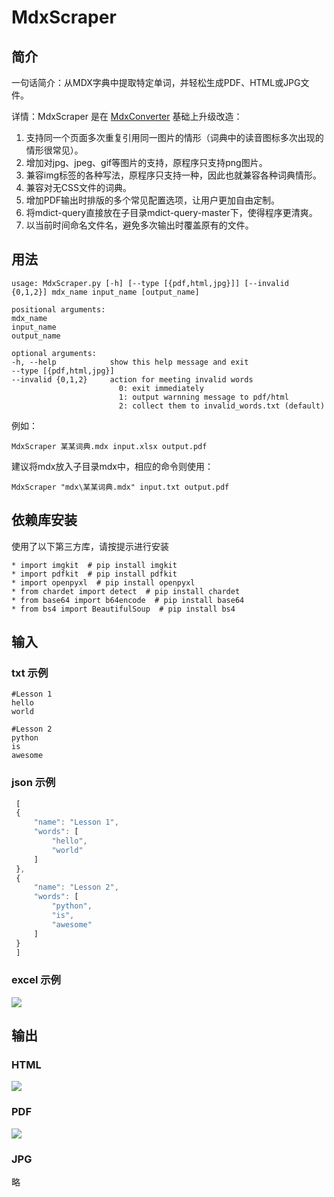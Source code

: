 # MdxScraper

## 简介

一句话简介：从MDX字典中提取特定单词，并轻松生成PDF、HTML或JPG文件。

详情：MdxScraper 是在 [MdxConverter](https://github.com/noword/MdxConverter) 基础上升级改造：

1. 支持同一个页面多次重复引用同一图片的情形（词典中的读音图标多次出现的情形很常见）。
2. 增加对jpg、jpeg、gif等图片的支持，原程序只支持png图片。
3. 兼容img标签的各种写法，原程序只支持一种，因此也就兼容各种词典情形。
7. 兼容对无CSS文件的词典。
6. 增加PDF输出时排版的多个常见配置选项，让用户更加自由定制。
4. 将mdict-query直接放在子目录mdict-query-master下，使得程序更清爽。
5. 以当前时间命名文件名，避免多次输出时覆盖原有的文件。

## 用法
    usage: MdxScraper.py [-h] [--type [{pdf,html,jpg}]] [--invalid {0,1,2}] mdx_name input_name [output_name]

    positional arguments:
    mdx_name
    input_name
    output_name

    optional arguments:
    -h, --help            show this help message and exit
    --type [{pdf,html,jpg}]
    --invalid {0,1,2}     action for meeting invalid words
                            0: exit immediately
                            1: output warnning message to pdf/html
                            2: collect them to invalid_words.txt (default)

例如：

    MdxScraper 某某词典.mdx input.xlsx output.pdf

建议将mdx放入子目录mdx中，相应的命令则使用：

    MdxScraper "mdx\某某词典.mdx" input.txt output.pdf

## 依赖库安装

使用了以下第三方库，请按提示进行安装

    * import imgkit  # pip install imgkit
    * import pdfkit  # pip install pdfkit
    * import openpyxl  # pip install openpyxl
    * from chardet import detect  # pip install chardet
    * from base64 import b64encode  # pip install base64
    * from bs4 import BeautifulSoup  # pip install bs4

## 输入
### txt 示例
    #Lesson 1
    hello
    world

    #Lesson 2
    python
    is
    awesome

### json 示例
```javascript
 [
 {
     "name": "Lesson 1",
     "words": [
         "hello",
         "world"
     ]
 },
 {
     "name": "Lesson 2",
     "words": [
         "python",
         "is",
         "awesome"
     ]
 }
 ]
```

### excel 示例
![](images/excel.jpg)

## 输出
### HTML
![](images/html.jpg)

### PDF
![](images/pdf.jpg)

### JPG
略
